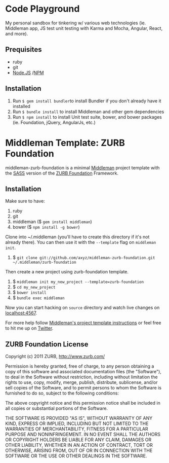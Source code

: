 # Code Playground

My personal sandbox for tinkering w/ various web technologies (ie. Middleman app, JS test unit testing with Karma and Mocha, Angular, React, and more).
## Prequisites 

* ruby
* git
* [Node.JS](https://nodejs.org/) /[NPM](https://www.npmjs.com/)

## Installation

1. Run `$ gem install bundler`to install Bundler if you don't already have it installed
2. Run `$ bundle install` to install Middleman and other gem dependencies
3. Run `$ npm install` to install Unit test suite, bower, and bower packages (ie. Foundation, jQuery, AngularJs, etc.)

# Middleman Template: ZURB Foundation #

middleman-zurb-foundation is a minimal [Middleman](http://middlemanapp.com/) project template with the [SASS](http://sass-lang.com/) version of the [ZURB Foundation](http://foundation.zurb.com/) Framework.

## Installation ##

Make sure to have:

1. ruby
1. git
1. middleman ($ `gem install middleman`)
1. bower ($ `npm install -g bower`)


Clone into ~/.middleman (you'll have to create this directory if it's not already there). You can then use it with the `--template` flag on `middleman init`.

1. $ `git clone git://github.com/axyz/middleman-zurb-foundation.git ~/.middleman/zurb-foundation`

Then create a new project using zurb-foundation template.

1. $ `middleman init my_new_project --template=zurb-foundation`
1. $ `cd my_new_project`
1. $ `bower install`
1. $ `bundle exec middleman`

Now you can start hacking on `source` directory and watch live changes on [localhost:4567](http://localhost:4567).

For more help follow [Middleman's project template instructions](http://middlemanapp.com/getting-started/welcome/) or feel free to hit me up on [Twitter](http://twitter.com/axyz).

## ZURB Foundation License ##

Copyright (c) 2011 ZURB, http://www.zurb.com/

Permission is hereby granted, free of charge, to any person obtaining
a copy of this software and associated documentation files (the
"Software"), to deal in the Software without restriction, including
without limitation the rights to use, copy, modify, merge, publish,
distribute, sublicense, and/or sell copies of the Software, and to
permit persons to whom the Software is furnished to do so, subject to
the following conditions:

The above copyright notice and this permission notice shall be
included in all copies or substantial portions of the Software.

THE SOFTWARE IS PROVIDED "AS IS", WITHOUT WARRANTY OF ANY KIND,
EXPRESS OR IMPLIED, INCLUDING BUT NOT LIMITED TO THE WARRANTIES OF
MERCHANTABILITY, FITNESS FOR A PARTICULAR PURPOSE AND
NONINFRINGEMENT. IN NO EVENT SHALL THE AUTHORS OR COPYRIGHT HOLDERS BE
LIABLE FOR ANY CLAIM, DAMAGES OR OTHER LIABILITY, WHETHER IN AN ACTION
OF CONTRACT, TORT OR OTHERWISE, ARISING FROM, OUT OF OR IN CONNECTION
WITH THE SOFTWARE OR THE USE OR OTHER DEALINGS IN THE SOFTWARE.
